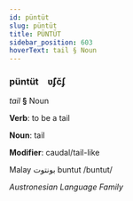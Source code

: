 ```yaml
---
id: püntüt
slug: püntüt
title: PÜNTÜT
sidebar_position: 603
hoverText: tail § Noun
---
```


### püntüt&emsp;<span kind="abugida">ʋ̃ʄc̆ʄ</span>

*tail* **§** Noun

**Verb**: to be a tail

**Noun**: tail

**Modifier**: caudal/tail-like

Malay بونتوت buntut /buntut/

*Austronesian Language Family*